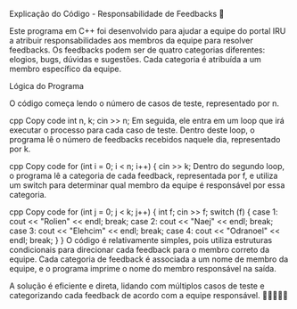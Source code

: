 Explicação do Código - Responsabilidade de Feedbacks 💌

Este programa em C++ foi desenvolvido para ajudar a equipe do portal IRU a atribuir responsabilidades aos membros da equipe para resolver feedbacks. Os feedbacks podem ser de quatro categorias diferentes: elogios, bugs, dúvidas e sugestões. Cada categoria é atribuída a um membro específico da equipe.

Lógica do Programa

O código começa lendo o número de casos de teste, representado por n.

cpp
Copy code
int n, k;
cin >> n;
Em seguida, ele entra em um loop que irá executar o processo para cada caso de teste. Dentro deste loop, o programa lê o número de feedbacks recebidos naquele dia, representado por k.

cpp
Copy code
for (int i = 0; i < n; i++) {
cin >> k;
Dentro do segundo loop, o programa lê a categoria de cada feedback, representada por f, e utiliza um switch para determinar qual membro da equipe é responsável por essa categoria.

cpp
Copy code
for (int j = 0; j < k; j++) {
int f;
cin >> f;
switch (f) {
case 1:
cout << "Rolien" << endl;
break;
case 2:
cout << "Naej" << endl;
break;
case 3:
cout << "Elehcim" << endl;
break;
case 4:
cout << "Odranoel" << endl;
break;
}
}
O código é relativamente simples, pois utiliza estruturas condicionais para direcionar cada feedback para o membro correto da equipe. Cada categoria de feedback é associada a um nome de membro da equipe, e o programa imprime o nome do membro responsável na saída.

A solução é eficiente e direta, lidando com múltiplos casos de teste e categorizando cada feedback de acordo com a equipe responsável. 💌👩‍💼👨‍💼